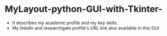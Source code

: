 # MyLayout-python-GUI-with-Tkinter-
- It describes my academic profile and my key skills.
- My linkdin and researchgate profile's URL link also available in this GUI

